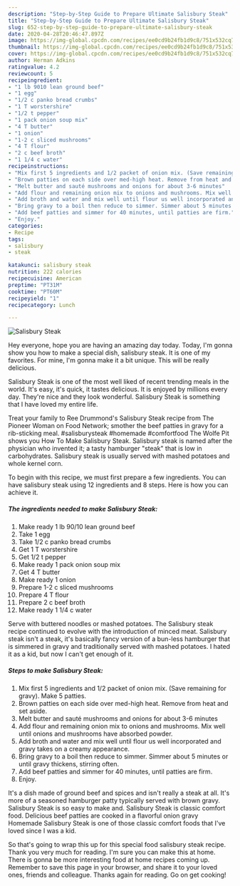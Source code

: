 ```yaml
---
description: "Step-by-Step Guide to Prepare Ultimate Salisbury Steak"
title: "Step-by-Step Guide to Prepare Ultimate Salisbury Steak"
slug: 652-step-by-step-guide-to-prepare-ultimate-salisbury-steak
date: 2020-04-28T20:46:47.897Z
image: https://img-global.cpcdn.com/recipes/ee0cd9b24fb1d9c8/751x532cq70/salisbury-steak-recipe-main-photo.jpg
thumbnail: https://img-global.cpcdn.com/recipes/ee0cd9b24fb1d9c8/751x532cq70/salisbury-steak-recipe-main-photo.jpg
cover: https://img-global.cpcdn.com/recipes/ee0cd9b24fb1d9c8/751x532cq70/salisbury-steak-recipe-main-photo.jpg
author: Herman Adkins
ratingvalue: 4.2
reviewcount: 5
recipeingredient:
- "1 lb 9010 lean ground beef"
- "1 egg"
- "1/2 c panko bread crumbs"
- "1 T worstershire"
- "1/2 t pepper"
- "1 pack onion soup mix"
- "4 T butter"
- "1 onion"
- "1-2 c sliced mushrooms"
- "4 T flour"
- "2 c beef broth"
- "1 1/4 c water"
recipeinstructions:
- "Mix first 5 ingredients and 1/2 packet of onion mix. (Save remaining for gravy). Make 5 patties."
- "Brown patties on each side over med-high heat. Remove from heat and set aside."
- "Melt butter and sauté mushrooms and onions for about 3-6 minutes"
- "Add flour and remaining onion mix to onions and mushrooms. Mix well until onions and mushrooms have absorbed powder."
- "Add broth and water and mix well until flour us well incorporated and gravy takes on a creamy appearance."
- "Bring gravy to a boil then reduce to simmer. Simmer about 5 minutes or until gravy thickens, stirring often."
- "Add beef patties and simmer for 40 minutes, until patties are firm."
- "Enjoy."
categories:
- Recipe
tags:
- salisbury
- steak

katakunci: salisbury steak 
nutrition: 222 calories
recipecuisine: American
preptime: "PT31M"
cooktime: "PT60M"
recipeyield: "1"
recipecategory: Lunch

---
```



![Salisbury Steak](https://img-global.cpcdn.com/recipes/ee0cd9b24fb1d9c8/751x532cq70/salisbury-steak-recipe-main-photo.jpg)

Hey everyone, hope you are having an amazing day today. Today, I'm gonna show you how to make a special dish, salisbury steak. It is one of my favorites. For mine, I'm gonna make it a bit unique. This will be really delicious.

Salisbury Steak is one of the most well liked of recent trending meals in the world. It's easy, it's quick, it tastes delicious. It is enjoyed by millions every day. They're nice and they look wonderful. Salisbury Steak is something that I have loved my entire life.

Treat your family to Ree Drummond&#39;s Salisbury Steak recipe from The Pioneer Woman on Food Network; smother the beef patties in gravy for a rib-sticking meal. #salisburysteak #homemade #comfortfood The Wolfe Pit shows you How To Make Salisbury Steak. Salisbury steak is named after the physician who invented it; a tasty hamburger &#34;steak&#34; that is low in carbohydrates. Salisbury steak is usually served with mashed potatoes and whole kernel corn.


To begin with this recipe, we must first prepare a few ingredients. You can have salisbury steak using 12 ingredients and 8 steps. Here is how you can achieve it.

<!--inarticleads1-->

##### The ingredients needed to make Salisbury Steak:

1. Make ready 1 lb 90/10 lean ground beef
1. Take 1 egg
1. Take 1/2 c panko bread crumbs
1. Get 1 T worstershire
1. Get 1/2 t pepper
1. Make ready 1 pack onion soup mix
1. Get 4 T butter
1. Make ready 1 onion
1. Prepare 1-2 c sliced mushrooms
1. Prepare 4 T flour
1. Prepare 2 c beef broth
1. Make ready 1 1/4 c water


Serve with buttered noodles or mashed potatoes. The Salisbury steak recipe continued to evolve with the introduction of minced meat. Salisbury steak isn&#39;t a steak, it&#39;s basically fancy version of a bun-less hamburger that is simmered in gravy and traditionally served with mashed potatoes. I hated it as a kid, but now I can&#39;t get enough of it. 

<!--inarticleads2-->

##### Steps to make Salisbury Steak:

1. Mix first 5 ingredients and 1/2 packet of onion mix. (Save remaining for gravy). Make 5 patties.
1. Brown patties on each side over med-high heat. Remove from heat and set aside.
1. Melt butter and sauté mushrooms and onions for about 3-6 minutes
1. Add flour and remaining onion mix to onions and mushrooms. Mix well until onions and mushrooms have absorbed powder.
1. Add broth and water and mix well until flour us well incorporated and gravy takes on a creamy appearance.
1. Bring gravy to a boil then reduce to simmer. Simmer about 5 minutes or until gravy thickens, stirring often.
1. Add beef patties and simmer for 40 minutes, until patties are firm.
1. Enjoy.


It&#39;s a dish made of ground beef and spices and isn&#39;t really a steak at all. It&#39;s more of a seasoned hamburger patty typically served with brown gravy. Salisbury Steak is so easy to make and. Salisbury Steak is classic comfort food. Delicious beef patties are cooked in a flavorful onion gravy Homemade Salisbury Steak is one of those classic comfort foods that I&#39;ve loved since I was a kid. 

So that's going to wrap this up for this special food salisbury steak recipe. Thank you very much for reading. I'm sure you can make this at home. There is gonna be more interesting food at home recipes coming up. Remember to save this page in your browser, and share it to your loved ones, friends and colleague. Thanks again for reading. Go on get cooking!
